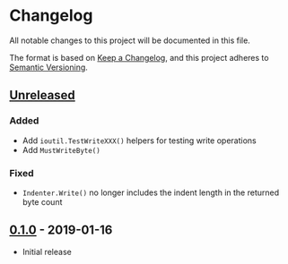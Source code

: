 # Changelog

All notable changes to this project will be documented in this file.

The format is based on [Keep a Changelog], and this project adheres to
[Semantic Versioning].

<!-- references -->
[Keep a Changelog]: https://keepachangelog.com/en/1.0.0/
[Semantic Versioning]: https://semver.org/spec/v2.0.0.html

## [Unreleased]

### Added

- Add `ioutil.TestWriteXXX()` helpers for testing write operations
- Add `MustWriteByte()`

### Fixed

- `Indenter.Write()` no longer includes the indent length in the returned byte count

## [0.1.0] - 2019-01-16

- Initial release

<!-- references -->
[Unreleased]: https://github.com/dogmatiq/iago
[0.1.0]: https://github.com/dogmatiq/iago/releases/tag/v0.1.0

<!-- version template
## [0.0.1] - YYYY-MM-DD

### Added
### Changed
### Deprecated
### Removed
### Fixed
### Security
-->
